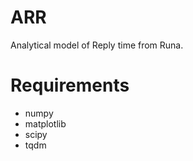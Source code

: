 # ARR
Analytical model of Reply time from Runa.

# Requirements
* numpy
* matplotlib
* scipy
* tqdm
